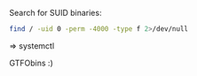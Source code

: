 Search for SUID binaries:
```bash
find / -uid 0 -perm -4000 -type f 2>/dev/null
```
=> systemctl

GTFObins :)